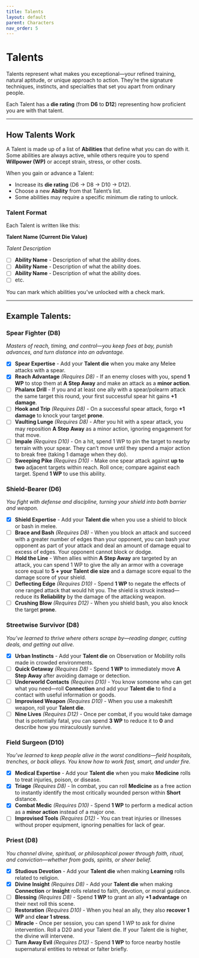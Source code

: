 ```yaml
---
title: Talents
layout: default
parent: Characters
nav_order: 5
---
```


# Talents

Talents represent what makes you exceptional—your refined training, natural aptitude, or unique approach to action. They’re the signature techniques, instincts, and specialties that set you apart from ordinary people.

Each Talent has a **die rating** (from **D6** to **D12**) representing how proficient you are with that talent.

---

## How Talents Work

A Talent is made up of a list of **Abilities** that define what you can do with it. Some abilities are always active, while others require you to spend **Willpower (WP)** or accept strain, stress, or other costs.

When you gain or advance a Talent:
- Increase its **die rating** (D6 → D8 → D10 → D12).
- Choose a new **Ability** from that Talent’s list.
- Some abilities may require a specific minimum die rating to unlock.

### Talent Format

Each Talent is written like this:

**Talent Name (Current Die Value)**

*Talent Description*

- [ ] **Ability Name** - Description of what the ability does.
- [ ] **Ability Name** - Description of what the ability does.
- [ ] **Ability Name** - Description of what the ability does.
- [ ] etc.

You can mark which abilities you’ve unlocked with a check mark.

---

## Example Talents: 

### Spear Fighter (D8)
*Masters of reach, timing, and control—you keep foes at bay, punish advances, and turn distance into an advantage.*

- [x] **Spear Expertise** - Add your **Talent die** when you make any Melee attacks with a spear.
- [x] **Reach Advantage** *(Requires D8)* - If an enemy closes with you, spend **1 WP** to stop them at **A Step Away** and make an attack as a **minor action**.
- [ ] **Phalanx Drill** - If you and at least one ally with a spear/polearm attack the same target this round, your first successful spear hit gains **+1 damage**.
- [ ] **Hook and Trip** *(Requires D8)* - On a successful spear attack, forgo **+1 damage** to knock your target **prone**.
- [ ] **Vaulting Lunge** *(Requires D8)* - After you hit with a spear attack, you may reposition **A Step Away** as a minor action, ignoring engagement for that move.
- [ ] **Impale** *(Requires D10)* - On a hit, spend 1 WP to pin the target to nearby terrain with your spear. They can’t move until they spend a major action to break free (taking 1 damage when they do).
- [ ] **Sweeping Pike** *(Requires D10)* - Make one spear attack against **up to two** adjacent targets within reach. Roll once; compare against each target. Spend **1 WP** to use this ability.

### Shield-Bearer (D6)
*You fight with defense and discipline, turning your shield into both barrier and weapon.*

- [x] **Shield Expertise** - Add your **Talent die** when you use a shield to block or bash in melee.
- [ ] **Brace and Bash** *(Requires D8)* - When you block an attack and succeed with a greater number of edges than your opponent, you can bash your opponent as part of your attack and deal an amount of damage equal to excess of edges. Your opponent cannot block or dodge.
- [ ] **Hold the Line** - When allies within **A Step Away** are targeted by an attack, you can spend 1 WP to give the ally an armor with a coverage score equal to **5 + your Talent die size** and a damage score equal to the damage score of your shield.
- [ ] **Deflecting Edge** *(Requires D10)* - Spend **1 WP** to negate the effects of one ranged attack that would hit you. The shield is struck instead—reduce its **Reliability** by the damage of the attacking weapon.
- [ ] **Crushing Blow** *(Requires D12)* - When you shield bash, you also knock the target **prone**.

### Streetwise Survivor (D8)
*You’ve learned to thrive where others scrape by—reading danger, cutting deals, and getting out alive.*

- [x] **Urban Instincts** - Add your **Talent die** on Observation or Mobility rolls made in crowded environments.
- [ ] **Quick Getaway** *(Requires D8)* - Spend **1 WP** to immediately move **A Step Away** after avoiding damage or detection.
- [ ] **Underworld Contacts** *(Requires D10)* - You know someone who can get what you need—roll **Connection** and add your **Talent die** to find a contact with useful information or goods.
- [ ] **Improvised Weapon** *(Requires D10)* - When you use a makeshift weapon, roll your **Talent die**.
- [ ] **Nine Lives** *(Requires D12)* - Once per combat, if you would take damage that is potentially fatal, you can spend **3 WP** to reduce it to **0** and describe how you miraculously survive.

### Field Surgeon (D10)
*You’ve learned to keep people alive in the worst conditions—field hospitals, trenches, or back alleys. You know how to work fast, smart, and under fire.*

- [x] **Medical Expertise** - Add your **Talent die** when you make **Medicine** rolls to treat injuries, poison, or disease.
- [x] **Triage** *(Requires D8)* - In combat, you can roll **Medicine** as a free action to instantly identify the most critically wounded person within **Short** distance.
- [x] **Combat Medic**  *(Requires D10)* - Spend **1 WP** to perform a medical action as a **minor action** instead of a major one.
- [ ] **Improvised Tools** *(Requires D12)* - You can treat injuries or illnesses without proper equipment, ignoring penalties for lack of gear.

### Priest (D8)
*You channel divine, spiritual, or philosophical power through faith, ritual, and conviction—whether from gods, spirits, or sheer belief.*

- [x] **Studious Devotion** - Add your **Talent die** when making **Learning** rolls related to religion.
- [x] **Divine Insight** *(Requires D8)* - Add your **Talent die** when making **Connection** or **Insight** rolls related to faith, devotion, or moral guidance.
- [ ] **Blessing** *(Requires D8)* - Spend **1 WP** to grant an ally **+1 advantage** on their next roll this scene.
- [ ] **Restoration** *(Requires D10)* - When you heal an ally, they also **recover 1 WP** and **clear 1 stress**.
- [ ] **Miracle** - Once per session, you can spend 1 WP to ask for divine intervention. Roll a D20 and your Talent die. If your Talent die is higher, the divine will intervene. 
- [ ] **Turn Away Evil** *(Requires D12)* - Spend **1 WP** to force nearby hostile supernatural entities to retreat or falter briefly.
